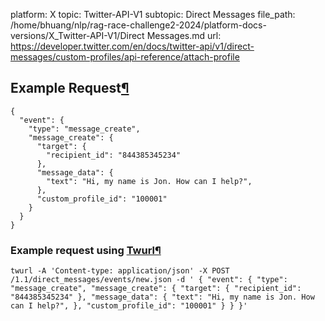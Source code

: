 platform: X
topic: Twitter-API-V1
subtopic: Direct Messages
file_path: /home/bhuang/nlp/rag-race-challenge2-2024/platform-docs-versions/X_Twitter-API-V1/Direct Messages.md
url: https://developer.twitter.com/en/docs/twitter-api/v1/direct-messages/custom-profiles/api-reference/attach-profile

## Example Request[¶](#example-request "Permalink to this headline")

    {
      "event": {
        "type": "message_create",
        "message_create": {
          "target": {
            "recipient_id": "844385345234"
          },
          "message_data": {
            "text": "Hi, my name is Jon. How can I help?",
          },
          "custom_profile_id": "100001"
        }
      }
    }

### Example request using [Twurl](https://github.com/twitter/twurl)[¶](#example-request-using-twurl "Permalink to this headline")

    twurl -A 'Content-type: application/json' -X POST /1.1/direct_messages/events/new.json -d ' { "event": { "type": "message_create", "message_create": { "target": { "recipient_id": "844385345234" }, "message_data": { "text": "Hi, my name is Jon. How can I help?", }, "custom_profile_id": "100001" } } }'